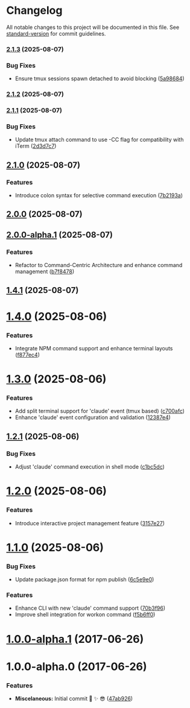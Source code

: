 # Changelog

All notable changes to this project will be documented in this file. See [standard-version](https://github.com/conventional-changelog/standard-version) for commit guidelines.

### [2.1.3](https://github.com/israelroldan/workon/compare/v2.1.2...v2.1.3) (2025-08-07)


### Bug Fixes

* Ensure tmux sessions spawn detached to avoid blocking ([5a98684](https://github.com/israelroldan/workon/commit/5a98684f535efac50cec1af011086adc957edd74))

### [2.1.2](https://github.com/israelroldan/workon/compare/v2.1.1...v2.1.2) (2025-08-07)

### [2.1.1](https://github.com/israelroldan/workon/compare/v2.1.0...v2.1.1) (2025-08-07)


### Bug Fixes

* Update tmux attach command to use -CC flag for compatibility with iTerm ([2d3d7c7](https://github.com/israelroldan/workon/commit/2d3d7c73fb164f1718908d276f91b8fba004f42d))

## [2.1.0](https://github.com/israelroldan/workon/compare/v2.0.0...v2.1.0) (2025-08-07)


### Features

* Introduce colon syntax for selective command execution ([7b2193a](https://github.com/israelroldan/workon/commit/7b2193ace8cc014dfd71894e3e9f49e0fdea33b9))

## [2.0.0](https://github.com/israelroldan/workon/compare/v2.0.0-alpha.1...v2.0.0) (2025-08-07)

## [2.0.0-alpha.1](https://github.com/israelroldan/workon/compare/v1.4.1...v2.0.0-alpha.1) (2025-08-07)


### Features

* Refactor to Command-Centric Architecture and enhance command management ([b7f8478](https://github.com/israelroldan/workon/commit/b7f84789e677222af34ae2018b7eb452dd054e34))

<a name="1.4.1"></a>
## [1.4.1](https://github.com/israelroldan/workon/compare/v1.4.0...v1.4.1) (2025-08-07)



<a name="1.4.0"></a>
# [1.4.0](https://github.com/israelroldan/workon/compare/v1.3.0...v1.4.0) (2025-08-06)


### Features

* Integrate NPM command support and enhance terminal layouts ([f877ec4](https://github.com/israelroldan/workon/commit/f877ec4))



<a name="1.3.0"></a>
# [1.3.0](https://github.com/israelroldan/workon/compare/v1.2.1...v1.3.0) (2025-08-06)


### Features

* Add split terminal support for 'claude' event (tmux based) ([c700afc](https://github.com/israelroldan/workon/commit/c700afc))
* Enhance 'claude' event configuration and validation ([12387e4](https://github.com/israelroldan/workon/commit/12387e4))



<a name="1.2.1"></a>
## [1.2.1](https://github.com/israelroldan/workon/compare/v1.2.0...v1.2.1) (2025-08-06)


### Bug Fixes

* Adjust 'claude' command execution in shell mode ([c1bc5dc](https://github.com/israelroldan/workon/commit/c1bc5dc))



<a name="1.2.0"></a>
# [1.2.0](https://github.com/israelroldan/workon/compare/v1.1.0...v1.2.0) (2025-08-06)


### Features

* Introduce interactive project management feature ([3157e27](https://github.com/israelroldan/workon/commit/3157e27))



<a name="1.1.0"></a>
# [1.1.0](https://github.com/israelroldan/workon/compare/v1.0.0...v1.1.0) (2025-08-06)


### Bug Fixes

* Update package.json format for npm publish ([6c5e9e0](https://github.com/israelroldan/workon/commit/6c5e9e0))


### Features

* Enhance CLI with new 'claude' command support ([70b3f96](https://github.com/israelroldan/workon/commit/70b3f96))
* Improve shell integration for workon command ([f5b6ff0](https://github.com/israelroldan/workon/commit/f5b6ff0))



<a name="1.0.0-alpha.1"></a>
# [1.0.0-alpha.1](https://code.palu.io/israel/workon/compare/v1.0.0-alpha.0...v1.0.0-alpha.1) (2017-06-26)



<a name="1.0.0-alpha.0"></a>
# 1.0.0-alpha.0 (2017-06-26)


### Features

* **Miscelaneous:** Initial commit 🎉  ✨  😎 ([47ab926](https://code.palu.io/israel/workon/commits/47ab926))
